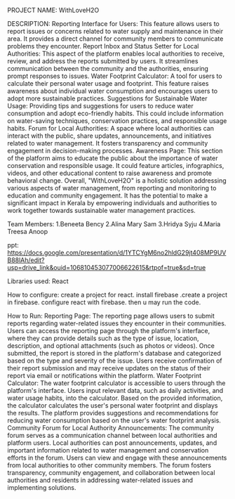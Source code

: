 PROJECT NAME: WithLoveH2O

DESCRIPTION:
Reporting Interface for Users: This feature allows users to report issues or concerns related to water supply and maintenance in their area. It provides a direct channel for community members to communicate problems they encounter.
Report Inbox and Status Setter for Local Authorities: This aspect of the platform enables local authorities to receive, review, and address the reports submitted by users. It streamlines communication between the community and the authorities, ensuring prompt responses to issues.
Water Footprint Calculator: A tool for users to calculate their personal water usage and footprint. This feature raises awareness about individual water consumption and encourages users to adopt more sustainable practices.
Suggestions for Sustainable Water Usage: Providing tips and suggestions for users to reduce water consumption and adopt eco-friendly habits. This could include information on water-saving techniques, conservation practices, and responsible usage habits.
Forum for Local Authorities: A space where local authorities can interact with the public, share updates, announcements, and initiatives related to water management. It fosters transparency and community engagement in decision-making processes.
Awareness Page: This section of the platform aims to educate the public about the importance of water conservation and responsible usage. It could feature articles, infographics, videos, and other educational content to raise awareness and promote behavioral change.
Overall, "WithLoveH2O" is  a holistic solution addressing various aspects of water management, from reporting and monitoring to education and community engagement. It has the potential to make a significant impact in Kerala by empowering individuals and authorities to work together towards sustainable water management practices.


Team Members:
1.Beneeta Bency
2.Alina Mary Sam
3.Hridya Syju 
4.Maria Treesa Anoop

ppt:
https://docs.google.com/presentation/d/1YTCYgM6no2hldG29jt408MP9UVB88lAh/edit?usp=drive_link&ouid=106810453077006622615&rtpof=true&sd=true

Libraries used:
React

How to configure:
create a project for react.
install firebase .create a project in firebase.
configure react with firebase.
then u may run the code.

How to Run:
Reporting Page:
The reporting page allows users to submit reports regarding water-related issues they encounter in their communities.
Users can access the reporting page through the platform's interface, where they can provide details such as the type of issue, location, description, and optional attachments (such as photos or videos).
Once submitted, the report is stored in the platform's database and categorized based on the type and severity of the issue.
Users receive confirmation of their report submission and may receive updates on the status of their report via email or notifications within the platform.
Water Footprint Calculator:
The water footprint calculator is accessible to users through the platform's interface.
Users input relevant data, such as  daily activities, and water usage habits, into the calculator.
Based on the provided information, the calculator calculates the user's personal water footprint and displays the results.
The platform provides suggestions and recommendations for reducing water consumption based on the user's water footprint analysis.
Community Forum for Local Authority Announcements:
The community forum serves as a communication channel between local authorities and platform users.
Local authorities can post announcements, updates, and important information related to water management and conservation efforts in the forum.
Users can view and engage with these announcements from local authorities to other community members.
The forum fosters transparency, community engagement, and collaboration between local authorities and residents in addressing water-related issues and implementing solutions.
